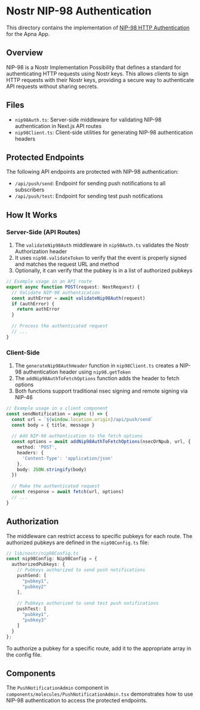 # Nostr NIP-98 Authentication

This directory contains the implementation of [NIP-98 HTTP Authentication](https://github.com/nostr-protocol/nips/blob/master/98.md) for the Apna App.

## Overview

NIP-98 is a Nostr Implementation Possibility that defines a standard for authenticating HTTP requests using Nostr keys. This allows clients to sign HTTP requests with their Nostr keys, providing a secure way to authenticate API requests without sharing secrets.

## Files

- `nip98Auth.ts`: Server-side middleware for validating NIP-98 authentication in Next.js API routes
- `nip98Client.ts`: Client-side utilities for generating NIP-98 authentication headers

## Protected Endpoints

The following API endpoints are protected with NIP-98 authentication:

- `/api/push/send`: Endpoint for sending push notifications to all subscribers
- `/api/push/test`: Endpoint for sending test push notifications

## How It Works

### Server-Side (API Routes)

1. The `validateNip98Auth` middleware in `nip98Auth.ts` validates the Nostr Authorization header
2. It uses `nip98.validateToken` to verify that the event is properly signed and matches the request URL and method
3. Optionally, it can verify that the pubkey is in a list of authorized pubkeys

```typescript
// Example usage in an API route
export async function POST(request: NextRequest) {
  // Validate NIP-98 authentication
  const authError = await validateNip98Auth(request)
  if (authError) {
    return authError
  }
  
  // Process the authenticated request
  // ...
}
```

### Client-Side

1. The `generateNip98AuthHeader` function in `nip98Client.ts` creates a NIP-98 authentication header using `nip98.getToken`
2. The `addNip98AuthToFetchOptions` function adds the header to fetch options
3. Both functions support traditional nsec signing and remote signing via NIP-46

```typescript
// Example usage in a client component
const sendNotification = async () => {
  const url = `${window.location.origin}/api/push/send`
  const body = { title, message }
  
  // Add NIP-98 authentication to the fetch options
  const options = await addNip98AuthToFetchOptions(nsecOrNpub, url, {
    method: 'POST',
    headers: {
      'Content-Type': 'application/json'
    },
    body: JSON.stringify(body)
  })
  
  // Make the authenticated request
  const response = await fetch(url, options)
  // ...
}
```

## Authorization

The middleware can restrict access to specific pubkeys for each route. The authorized pubkeys are defined in the `nip98Config.ts` file:

```typescript
// lib/nostr/nip98Config.ts
const nip98Config: Nip98Config = {
  authorizedPubkeys: {
    // Pubkeys authorized to send push notifications
    pushSend: [
      "pubkey1",
      "pubkey2"
    ],
    
    // Pubkeys authorized to send test push notifications
    pushTest: [
      "pubkey1",
      "pubkey3"
    ]
  }
};
```

To authorize a pubkey for a specific route, add it to the appropriate array in the config file.

## Components

The `PushNotificationAdmin` component in `components/molecules/PushNotificationAdmin.tsx` demonstrates how to use NIP-98 authentication to access the protected endpoints.